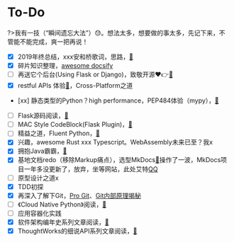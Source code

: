 # To-Do

?>我有一技（“瞬间遗忘大法”）😓。想法太多，想要做的事太多，先记下来，不管能不能完成，爽一把再说！

- [x] 2019年终总结，xxx安和桥歌词，思路，[🔗](https://www.yuque.com/leshiyi/diary/wmczg4)
- [x] 碎片知识整理，[awesome docsify](https://docsify.js.org/)
- [ ] 再送它个后台(Using Flask or Django)，致敬开源❤👉[🔗](https://github.com/WebStackPage/WebStackPage.github.io)
- [x] restful APIs 体验[🔗](https://github.com/yeshan333/RESTful-APIs)，Cross-Platform之道
- [xx] 静态类型的Python？high performance，PEP484体验（mypy），[🔗](https://github.com/python/mypy)
- [ ] Flask源码阅读，[🔗](https://github.com/pallets/flask/releases)
- [ ] MAC Style CodeBlock(Flask Plugin)，[🔗](#/)
- [ ] 精益之道，Fluent Python，[🔗](https://github.com/fluentpython)
- [x] 兴趣，awesome Rust xxx Typescript。WebAssembly未来已至？我x
- [x] 拥抱Java霸霸，[🔗](https://github.com/akullpp/awesome-java)
- [x] 基地文档redo（移除Markup痛点），选型MkDocs[🔗](https://markdown-docs-zh.readthedocs.io/zh_CN/latest/)操作了一波，MkDocs项目一年多没更新了，放弃，坐等网站，此处艾特[QQ](1968747146)
- [ ] 原型设计之道x
- [x] TDD初探
- [x] 再深入了解下Git，[Pro Git](https://developer.aliyun.com/article/720615?spm=a2c6h.12873639.0.0.176712eeP7J5d0)、[Git内部原理揭秘](https://mp.weixin.qq.com/s/UQKrAR3zsdTRz8nFiLk2uQ)
- [ ] 《Cloud Native Python》阅读，[🔗](https://subscription.packtpub.com/book/application_development/9781787129313)
- [ ] 应用容器化实践
- [x] 软件架构编年史系列文章阅读，[🔗](https://www.jianshu.com/p/b477b2cc6cfa)
- [x] ThoughtWorks的细说API系列文章阅读，[🔗](https://insights.thoughtworks.cn/api-restful/)

